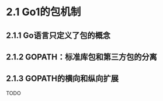 # 2.1 Go1的包机制

## 2.1.1 Go语言只定义了包的概念

## 2.1.2 GOPATH：标准库包和第三方包的分离

## 2.1.3 GOPATH的横向和纵向扩展

<!--
多个GOPATH到只有一个GOPATH

GOPATH的嵌套：vendor
-->
TODO
